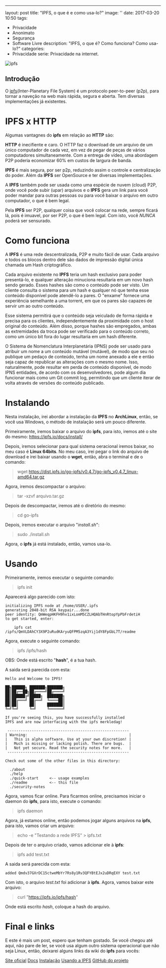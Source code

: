 ---
layout: post
title: "IPFS, o que é e como usa-lo?"
image: ''
date: 2017-03-20 10:50
tags:
- Privacidade
- Anonimato
- Segurança
- Software Livre
description: "IPFS, o que é? Como funciona? Como usa-lo?"
categories:
- Privacidade
serie: Privacidade na internet.

![ipfs](/assets/img/ipfs.jpg)

## Introdução

O [ipfs](https://ipfs.io "ipfs")(Inter-Planetary File System) é um protocolo peer-to-peer (p2p), para tornar a naveção na web mais rápida, segura e aberta. Tem diversas implementações já existentes.



# IPFS x HTTP

Algumas vantagnes do **ipfs** em relação ao **HTTP** são:

**HTTP** é inecifiente e caro. O HTTP faz o download de um arquivo de um único computador de cada vez, em vez de pegar de peças de vários computadores simultaneamente. Com a entrega de vídeo, uma abordagem P2P poderia economizar 60% em custos de largura de banda.

**IPFS** é mais segura, por ser p2p, reduzindo assim o controle e centralização do poder. Além da **IPFS** ser OpenSource e ter diversas implementações.

A **IPFS** também pode ser usada como uma espécie de nuvem (cloud) P2P, onde você pode subir (upar) arquivos e o **IPFS** gera um link para você poder mandar para outras pessoas ou para você baixar o arquivo em outro computador, o que é bem legal.

Pela **IPFS** ser P2P, qualquer coisa que você colocar na rede, sempre ficará lá, pois é imuavel, por ser P2P, o que é bem legal. Com isto, você *NUNCA* poderá ser sensurado.

# Como funciona

A **IPFS** é uma rede descentralizada, P2P e muito fácil de usar. Cada arquivo e todos os blocos dentro dele são dados de impressão digital única chamada um Hash criptográfico.

Cada arquivo existente no **IPFS** teria um hash exclusivo para poder presentá-lo, e qualquer alteração minuciona resultaria em um novo hash sendo gerado.  Esses hashes são como o conteúdo pode ser visto. Um cliente consulta o sistema para um hash e qualquer nó que tenha esse conteúdo disponível pode atendê-lo a pares. O "enxame" fornece uma experiência semelhante a uma torrent, em que os pares são capazes de servir um ao outro conteúdo.

Esse sistema permitirá que o conteúdo seja veiculado de forma rápida e precisa para os clientes, independentemente da proximidade com o host original do conteúdo. Além disso, porque hashes são empregados, ambas as extremidades da troca pode ser verificado para o conteúdo correto, como um único bit fora do lugar resultaria em um hash diferente.

O Sistema de Nomenclatura Interplanetária (IPNS) pode ser usado para atribuir um nome a um conteúdo mutável (mutável), de modo que seu nó publique um pedaço de conteúdo, tenha um nome anexado a ele e então seja capaz de republicar as alterações com o mesmo nome. Isso, naturalmente, pode resultar em perda de conteúdo disponível, de modo IPNS entidades, de acordo com os desenvolvedores, pode algum dia funcionar mais como um Git commit log, permitindo que um cliente iterar de volta através de versões do conteúdo publicado.

# Instalando

Nesta instalação, irei abordar a instalação da **IPFS** no **ArchLinux**, então, se você usa Windows, o método de instalação será um pouco diferente.

Primeiramente, iremos baixar o arquivo do **ipfs**, para isto, iremos até o site do mesmo: https://ipfs.io/docs/install/

Depois, iremos selecionar para qual sistema oeracional iremos baixar, no meu caso é **Linux 64bits**. No meu caso, irei pegar o link do arquivo de download e irei baixar usando o **wget**, então, abra o terminal e de o comando:

> wget https://dist.ipfs.io/go-ipfs/v0.4.7/go-ipfs_v0.4.7_linux-amd64.tar.gz

Agora, iremos descompactar o arquivo:

> tar -xzvf arquivo.tar.gz

Depois de descompactar, iremos até o diretório do mesmo:

> cd go-ipfs

Depois, iremos executar o arquivo "*install.sh*":

> sudo ./install.sh

Agora, o **ipfs** já está instalado, então, vamos usa-lo.

# Usando

Primeiramente, iremos executar o seguinte comando:

> ipfs init

Aparecerá algo parecido com isto:

~~~
initializing IPFS node at /home/USER/.ipfs
generating 2048-bit RSA keypair...done
peer identity: QmWeqpHKFH9hv1ixLomM5CZLHQAbTHnRtopYpPbFrdetiH
to get started, enter:

	ipfs cat /ipfs/QmVLDAhCY3X9P2uRudKAryuQFPM5zqA3Yij1dY8FpGbL7T/readme
~~~

Agora, execute o seguinte comando:

> ipfs /ipfs/hash

OBS: Onde está escrito "**hash**", é a tua hash.

A saida será parecida com esta:

~~~
Hello and Welcome to IPFS!

██╗██████╗ ███████╗███████╗
██║██╔══██╗██╔════╝██╔════╝
██║██████╔╝█████╗  ███████╗
██║██╔═══╝ ██╔══╝  ╚════██║
██║██║     ██║     ███████║
╚═╝╚═╝     ╚═╝     ╚══════╝

If you're seeing this, you have successfully installed
IPFS and are now interfacing with the ipfs merkledag!

 -------------------------------------------------------
| Warning:                                              |
|   This is alpha software. Use at your own discretion! |
|   Much is missing or lacking polish. There are bugs.  |
|   Not yet secure. Read the security notes for more.   |
 -------------------------------------------------------

Check out some of the other files in this directory:

  ./about
  ./help
  ./quick-start     <-- usage examples
  ./readme          <-- this file
  ./security-notes
~~~

Agora, vamos ficar online. Para ficarmos online, precisamos iniciar o daemon do **ipfs**, para isto, execute o comando:

> ipfs daemon

Agora, já estamos online, então podemos jogar alguns arquivos na **ipfs**, para isto, vamos criar um arquivo:

> echo -e "Testando a rede IPFS" > ipfs.txt

Depois de ter o arquivo criado, vamos adicionar ele à **ipfs**:

> ipfs add test.txt

A saida será parecida com esta:

~~~
added Qmdv37GXrDC15ctweMbYr7Rs8y1Rv3QFYBtEJx2uDRqEXY test.txt
~~~

Com isto, o arquivo *test.txt* foi adicionar à **ipfs**. Agora, vamos baixar este arquivo:

> curl "https://ipfs.io/ipfs/hash"

Onde está escrito *hash*, coloque a hash do arquivo.

# Final e links

E este é mais um post, espero que tenham gostado. Se você chegou até aqui, não pare de ler, se você usa algum outro sistema operacional que não seja Linux, então, deixarei alguns links da wiki do **ipfs** para vocês:

[Site oficial](http://ipfs.io/ "IPFS")
[Docs](http://ipfs.io/docs/ "docs")
[Instalação](http://ipfs.io/docs/install/ "Instalação do IPFS para outros sistemas operacionais")
[Usando a IPFS](https://ipfs.io/docs/getting-started "Usando a IPFS")
[GitHub do projeto](https://github.com/ipfs/go-ipfs/ "GitHub IPFS")
